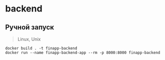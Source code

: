 # backend

## Ручной запуск

> Linux, Unix

```
docker build . -t finapp-backend
docker run --name finapp-backend-app --rm -p 8000:8000 finapp-backend
```

